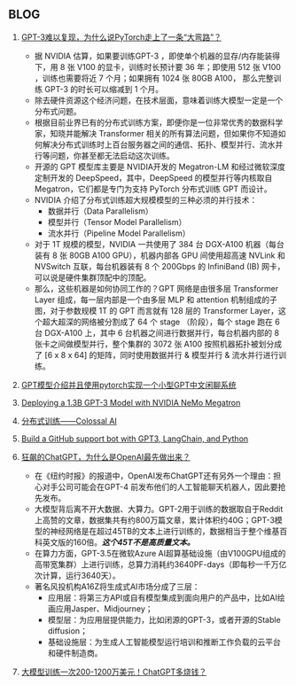 


## BLOG

1. [GPT-3难以复现，为什么说PyTorch走上了一条“大弯路”？](https://www.sohu.com/a/467324131_115128)
   * 据 NVIDIA 估算，如果要训练GPT-3 ，即使单个机器的显存/内存能装得下，用 8 张 V100 的显卡，训练时长预计要 36 年；即使用 512 张 V100 ，训练也需要将近 7 个月；如果拥有 1024 张 80GB A100， 那么完整训练 GPT-3 的时长可以缩减到 1 个月。
   * 除去硬件资源这个经济问题，在技术层面，意味着训练大模型一定是一个分布式问题。
   * 根据目前业界已有的分布式训练方案，即便你是一位非常优秀的数据科学家，知晓并能解决 Transformer 相关的所有算法问题，但如果你不知道如何解决分布式训练时上百台服务器之间的通信、拓扑、模型并行、流水并行等问题，你甚至都无法启动这次训练。
   * 开源的 GPT 模型库主要是 NVIDIA开发的 Megatron-LM 和经过微软深度定制开发的 DeepSpeed，其中，DeepSpeed 的模型并行等内核取自 Megatron，它们都是专门为支持 PyTorch 分布式训练 GPT 而设计。
   * NVIDIA 介绍了分布式训练超大规模模型的三种必须的并行技术：
     * 数据并行（Data Parallelism）
     * 模型并行（Tensor Model Parallelism）
     * 流水并行（Pipeline Model Parallelism）
   * 对于 1T 规模的模型，NVIDIA 一共使用了 384 台 DGX-A100 机器（每台装有 8 张 80GB A100 GPU），机器内部各 GPU 间使用超高速 NVLink 和 NVSwitch 互联，每台机器装有 8 个 200Gbps 的 InfiniBand (IB) 网卡，可以说是硬件集群顶配中的顶配。
   * 那么，这些机器是如何协同工作的？GPT 网络是由很多层 Transformer Layer 组成，每一层内部是一个由多层 MLP 和 attention 机制组成的子图，对于参数规模 1T 的 GPT 而言就有 128 层的 Transformer Layer，这个超大超深的网络被分割成了 64 个 stage （阶段），每个 stage 跑在 6 台 DGX-A100 上，其中 6 台机器之间进行数据并行，每台机器内部的 8 张卡之间做模型并行，整个集群的 3072 张 A100 按照机器拓扑被划分成了 [6 x 8 x 64] 的矩阵，同时使用数据并行 & 模型并行 & 流水并行进行训练。


2. [GPT模型介绍并且使用pytorch实现一个小型GPT中文闲聊系统](https://blog.csdn.net/weixin_44599230/article/details/124103879)
3. [Deploying a 1.3B GPT-3 Model with NVIDIA NeMo Megatron](https://developer.nvidia.com/blog/deploying-a-1-3b-gpt-3-model-with-nvidia-nemo-megatron/)
4. [分布式训练——Colossal AI](https://colossalai.org/zh-Hans/docs/concepts/distributed_training)
5. [Build a GitHub support bot with GPT3, LangChain, and Python](https://dagster.io/blog/chatgpt-langchain)
6. [狂飙的ChatGPT，为什么是OpenAI最先做出来？](https://www.huxiu.com/article/791645.html)
   * 在《纽约时报》的报道中，OpenAI发布ChatGPT还有另外一个理由：担心对手公司可能会在GPT-4 前发布他们的人工智能聊天机器人，因此要抢先发布。
   * 大模型背后离不开大数据、大算力。GPT-2用于训练的数据取自于Reddit上高赞的文章，数据集共有约800万篇文章，累计体积约40G；GPT-3模型的神经网络是在超过45TB的文本上进行训练的，数据相当于整个维基百科英文版的160倍。***这个45T不是高质量文本。***
   * 在算力方面，GPT-3.5在微软Azure AI超算基础设施（由V100GPU组成的高带宽集群）上进行训练，总算力消耗约3640PF-days（即每秒一千万亿次计算，运行3640天）。
   * 著名风投机构A16Z将生成式AI市场分成了三层：
     * 应用层：将第三方API或自有模型集成到面向用户的产品中，比如AI绘画应用Jasper、Midjourney；
     * 模型层：为应用层提供能力，比如闭源的GPT-3，或者开源的Stable diffusion；
     * 基础设施层：为生成人工智能模型运行培训和推断工作负载的云平台和硬件制造商。
7. [大模型训练一次200-1200万美元！ChatGPT多烧钱？](https://wallstreetcn.com/articles/3681850)

